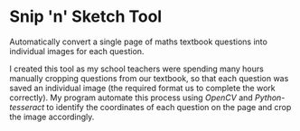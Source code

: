 # Snip 'n' Sketch Tool 
Automatically convert a single page of maths textbook questions into individual images for each question.

I created this tool as my school teachers were spending many hours manually cropping questions from our textbook, so that each question was saved an individual image (the required format us to complete the work correctly). My program automate this process using _OpenCV_ and _Python-tesseract_ to identify the coordinates of each question on the page and crop the image accordingly.
